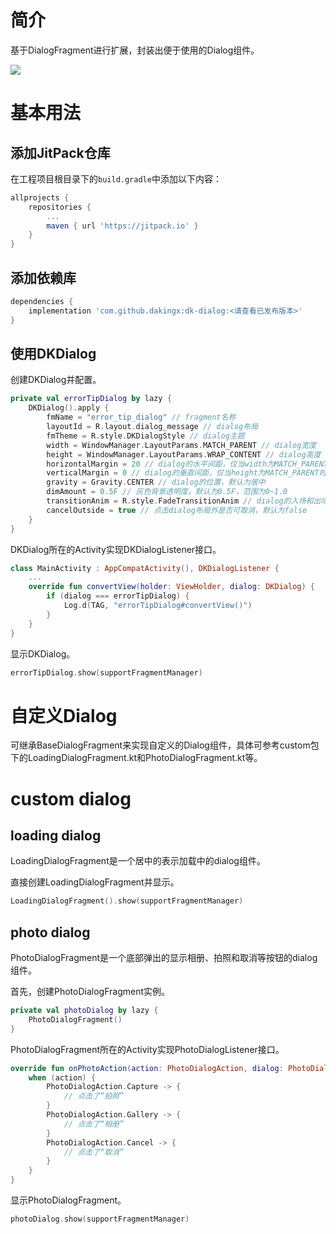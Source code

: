 # 简介
基于DialogFragment进行扩展，封装出便于使用的Dialog组件。

[![](https://jitpack.io/v/dakingx/dk-dialog.svg)](https://jitpack.io/#dakingx/dk-dialog)

# 基本用法
## 添加JitPack仓库
在工程项目根目录下的`build.gradle`中添加以下内容：

```groovy
allprojects {
    repositories {
        ...
        maven { url 'https://jitpack.io' }
    }
}
```

## 添加依赖库

```groovy
dependencies {
    implementation 'com.github.dakingx:dk-dialog:<请查看已发布版本>'
}
```

## 使用DKDialog
创建DKDialog并配置。

```kotlin
private val errorTipDialog by lazy {
    DKDialog().apply {
        fmName = "error_tip_dialog" // fragment名称
        layoutId = R.layout.dialog_message // dialog布局
        fmTheme = R.style.DKDialogStyle // dialog主题
        width = WindowManager.LayoutParams.MATCH_PARENT // dialog宽度
        height = WindowManager.LayoutParams.WRAP_CONTENT // dialog高度
        horizontalMargin = 20 // dialog的水平间距，仅当width为MATCH_PARENT时有效
        verticalMargin = 0 // dialog的垂直间距，仅当height为MATCH_PARENT时有效
        gravity = Gravity.CENTER // dialog的位置，默认为居中
        dimAmount = 0.5F // 灰色背景透明度，默认为0.5F，范围为0~1.0
        transitionAnim = R.style.FadeTransitionAnim // dialog的入场和出场动画
        cancelOutside = true // 点击dialog布局外是否可取消，默认为false
    }
}
```

DKDialog所在的Activity实现DKDialogListener接口。

```kotlin
class MainActivity : AppCompatActivity(), DKDialogListener {
    ...
    override fun convertView(holder: ViewHolder, dialog: DKDialog) {
        if (dialog === errorTipDialog) {
            Log.d(TAG, "errorTipDialog#convertView()")
        }
    }
}
```

显示DKDialog。

```kotlin
errorTipDialog.show(supportFragmentManager)
```

# 自定义Dialog
可继承BaseDialogFragment来实现自定义的Dialog组件，具体可参考custom包下的LoadingDialogFragment.kt和PhotoDialogFragment.kt等。

# custom dialog
## loading dialog
LoadingDialogFragment是一个居中的表示加载中的dialog组件。

直接创建LoadingDialogFragment并显示。

```kotlin
LoadingDialogFragment().show(supportFragmentManager)
```

## photo dialog
PhotoDialogFragment是一个底部弹出的显示相册、拍照和取消等按钮的dialog组件。

首先，创建PhotoDialogFragment实例。

```kotlin
private val photoDialog by lazy {
    PhotoDialogFragment()
}
```

PhotoDialogFragment所在的Activity实现PhotoDialogListener接口。

```kotlin
override fun onPhotoAction(action: PhotoDialogAction, dialog: PhotoDialogFragment) {
    when (action) {
        PhotoDialogAction.Capture -> {
            // 点击了“拍照”
        }
        PhotoDialogAction.Gallery -> {
            // 点击了“相册”
        }
        PhotoDialogAction.Cancel -> {
            // 点击了“取消”
        }
    }
}
```

显示PhotoDialogFragment。

```kotlin
photoDialog.show(supportFragmentManager)
```
